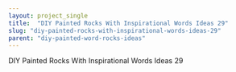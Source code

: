 ```yaml
---
layout: project_single
title:  "DIY Painted Rocks With Inspirational Words Ideas 29"
slug: "diy-painted-rocks-with-inspirational-words-ideas-29"
parent: "diy-painted-word-rocks-ideas"
---
```

DIY Painted Rocks With Inspirational Words Ideas 29